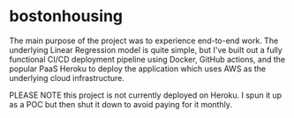 # bostonhousing

The main purpose of the project was to experience end-to-end work. The underlying Linear Regression model is quite simple, but I've built out a fully functional CI/CD deployment pipeline using Docker, GitHub actions, and the popular PaaS Heroku to deploy the application which uses AWS as the underlying cloud infrastructure.

PLEASE NOTE this project is not currently deployed on Heroku. I spun it up as a POC but then shut it down to avoid paying for it monthly.
